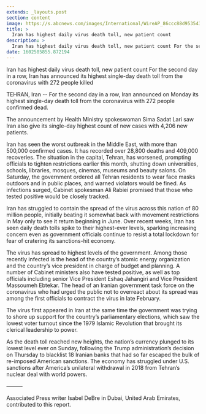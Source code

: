 ```yaml
--- 
extends: _layouts.post 
section: content 
image: https://s.abcnews.com/images/International/WireAP_86ccc88d953543038ae9ae8d29beb8fe_16x9_992.jpg 
title: > 
  Iran has highest daily virus death toll, new patient count 
description: > 
  Iran has highest daily virus death toll, new patient count For the second day in a row, Iran has announced its highest single-day death toll from the coronavirus with 272 people killedTEHRAN, Iran -- For the second day in a row, Iran announced on Monday its highest single-day death toll from the coronavirus with 272 people confirmed dead.The announcement by Health Ministry spokeswoman Sima Sadat Lari saw Iran also give its single-day highest count of new cases with 4,206 new patients.The virus has spread to highest levels of the government.Among those recently infected is the head of the country’s atomic energy organization and the country’s vice president in charge of budget and planning.A number of Cabinet ministers also have tested positive, as well as top officials including senior Vice President Eshaq Jahangiri and Vice President Massoumeh Ebtekar. 
date: 1602505855.872194 
--- 
```

Iran has highest daily virus death toll, new patient count For the second day in a row, Iran has announced its highest single-day death toll from the coronavirus with 272 people killed

TEHRAN, Iran -- For the second day in a row, Iran announced on Monday its highest single-day death toll from the coronavirus with 272 people confirmed dead.

The announcement by Health Ministry spokeswoman Sima Sadat Lari saw Iran also give its single-day highest count of new cases with 4,206 new patients.

Iran has seen the worst outbreak in the Middle East, with more than 500,000 confirmed cases. It has recorded over 28,800 deaths and 409,000 recoveries. The situation in the capital, Tehran, has worsened, prompting officials to tighten restrictions earlier this month, shutting down universities, schools, libraries, mosques, cinemas, museums and beauty salons. On Saturday, the government ordered all Tehran residents to wear face masks outdoors and in public places, and warned violators would be fined. As infections surged, Cabinet spokesman Ali Rabiei promised that those who tested positive would be closely tracked.

Iran has struggled to contain the spread of the virus across this nation of 80 million people, initially beating it somewhat back with movement restrictions in May only to see it return beginning in June. Over recent weeks, Iran has seen daily death tolls spike to their highest-ever levels, sparking increasing concern even as government officials continue to resist a total lockdown for fear of cratering its sanctions-hit economy.

The virus has spread to highest levels of the government. Among those recently infected is the head of the country’s atomic energy organization and the country’s vice president in charge of budget and planning. A number of Cabinet ministers also have tested positive, as well as top officials including senior Vice President Eshaq Jahangiri and Vice President Massoumeh Ebtekar. The head of an Iranian government task force on the coronavirus who had urged the public not to overreact about its spread was among the first officials to contract the virus in late February.

The virus first appeared in Iran at the same time the government was trying to shore up support for the country’s parliamentary elections, which saw the lowest voter turnout since the 1979 Islamic Revolution that brought its clerical leadership to power.

As the death toll reached new heights, the nation’s currency plunged to its lowest level ever on Sunday, following the Trump administration’s decision on Thursday to blacklist 18 Iranian banks that had so far escaped the bulk of re-imposed American sanctions. The economy has struggled under U.S. sanctions after America’s unilateral withdrawal in 2018 from Tehran’s nuclear deal with world powers.

———

Associated Press writer Isabel DeBre in Dubai, United Arab Emirates, contributed to this report.